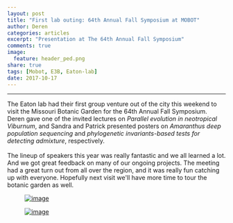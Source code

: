 ```yaml
---
layout: post
title: "First lab outing: 64th Annual Fall Symposium at MOBOT"
author: Deren
categories: articles
excerpt: "Presentation at The 64th Annual Fall Symposium"
comments: true
image:
  feature: header_ped.png
share: true
tags: [Mobot, E3B, Eaton-lab]
date: 2017-10-17
---
```


<hr>
<!--h1 class="entry-subtitle"> Eaton-lab visits the Missouri Botanic Garden </h1-->

<p>
The Eaton lab had their first group venture out of the city this weekend to visit
the Missouri Botanic Garden for the 64th Annual Fall Symposium. Deren gave one 
of the invited lectures on <i>Parallel evolution in neotropical Viburnum</i>, and Sandra and Patrick 
presented posters on <i>Amaranthus deep population sequencing</i> and <i>phylogenetic 
invariants-based tests for detecting admixture</i>, respectively. 

<br>
<br>
The lineup of speakers this year was really fantastic and we all learned a lot. 
And we got great feedback on many of our ongoing projects.
The meeting had a great turn out from all over the region, and it was really
fun catching up with everyone. 
Hopefully next visit we'll have more time to tour the botanic garden as well.


<figure>
	<a href="{{ site.url }}/images/mobot-map.jpg"><img src="{{ site.url }}/images/mobot-map.jpg" alt="image"></a>
</figure>

<figure>
	<a href="{{ site.url }}/images/mobot-speakers.jpg"><img src="{{ site.url }}/images/mobot-speakers.jpg" alt="image"></a>
</figure>

</p>



